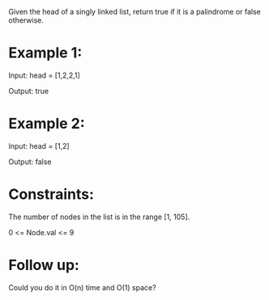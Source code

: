Given the head of a singly linked list, return true if it is a palindrome or false otherwise.

 

# Example 1:


Input: head = [1,2,2,1]

Output: true

# Example 2:


Input: head = [1,2]

Output: false
 

# Constraints:

The number of nodes in the list is in the range [1, 105].

0 <= Node.val <= 9
 

# Follow up: 
Could you do it in O(n) time and O(1) space?
